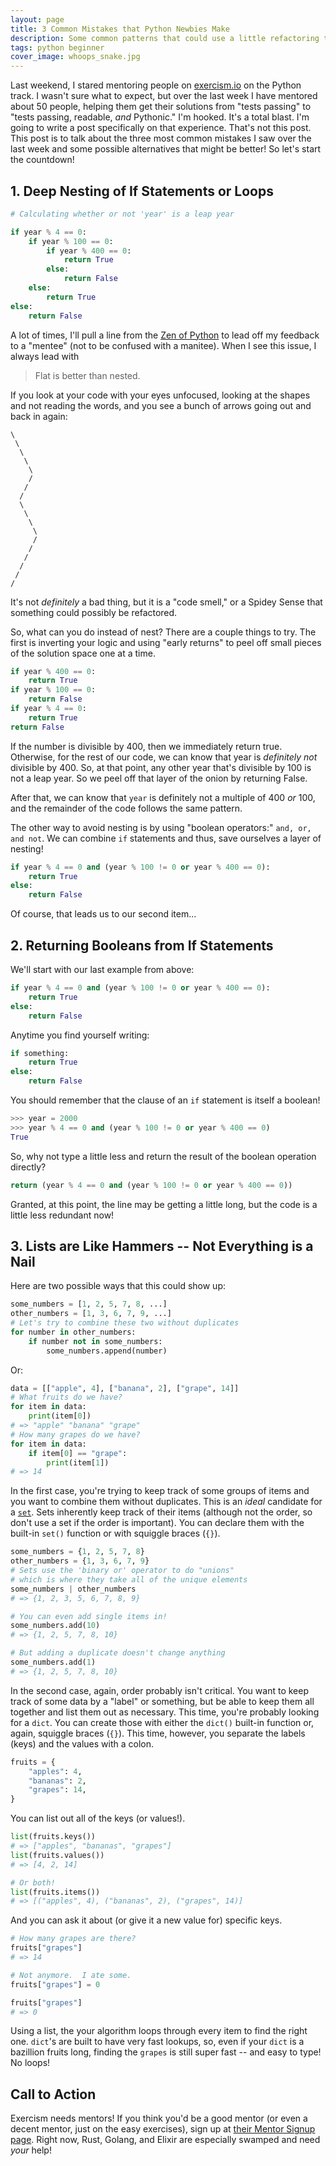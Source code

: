 ```yaml
---
layout: page
title: 3 Common Mistakes that Python Newbies Make
description: Some common patterns that could use a little refactoring that I've seen with new Python learners.
tags: python beginner
cover_image: whoops_snake.jpg
---
```



Last weekend, I stared mentoring people on [exercism.io](https://exercism.io) on the Python track.  I wasn't sure what to expect, but over the last week I have mentored about 50 people, helping them get their solutions from "tests passing" to "tests passing, readable, *and* Pythonic."  I'm hooked.  It's a total blast.  I'm going to write a post specifically on that experience.  That's not this post.  This post is to talk about the three most common mistakes I saw over the last week and some possible alternatives that might be better!  So let's start the countdown!

## 1. Deep Nesting of If Statements or Loops

```python
# Calculating whether or not 'year' is a leap year

if year % 4 == 0:
    if year % 100 == 0:
        if year % 400 == 0:
            return True
        else:
            return False
    else:
        return True
else:
    return False
```



A lot of times, I'll pull a line from the [Zen of Python](https://www.python.org/dev/peps/pep-0020/#id3) to lead off my feedback to a "mentee" (not to be confused with a manitee).  When I see this issue, I always lead with

> Flat is better than nested.

If you look at your code with your eyes unfocused, looking at the shapes and not reading the words, and you see a bunch of arrows going out and back in again:

```
\
 \
  \
   \
    \
    /
   /
  /
  \
   \
    \
     \
     /
    /
   /
  /
 /
/
```

It's not *definitely* a bad thing, but it is a "code smell," or a Spidey Sense that something could possibly be refactored.

So, what can you do instead of nest?  There are a couple things to try.  The first is inverting your logic and using "early returns" to peel off small pieces of the solution space one at a time.

```python
if year % 400 == 0:
    return True
if year % 100 == 0:
    return False
if year % 4 == 0:
    return True
return False
```

If the number is divisible by 400, then we immediately return true.  Otherwise, for the rest of our code, we can know that year is *definitely not* divisible by 400.  So, at that point, any other year that's divisible by 100 is not a leap year.  So we peel off that layer of the onion by returning False.

After that, we can know that `year` is definitely not a multiple of 400 *or* 100, and the remainder of the code follows the same pattern.

The other way to avoid nesting is by using "boolean operators:" `and, or, and not`.  We can combine `if` statements and thus, save ourselves a layer of nesting!

```python
if year % 4 == 0 and (year % 100 != 0 or year % 400 == 0):
    return True
else:
    return False
```

Of course, that leads us to our second item...

## 2. Returning Booleans from If Statements

We'll start with our last example from above:

```python
if year % 4 == 0 and (year % 100 != 0 or year % 400 == 0):
    return True
else:
    return False
```

Anytime you find yourself writing:

```python
if something:
    return True
else:
    return False
```

You should remember that the clause of an `if` statement is itself a boolean!

```python
>>> year = 2000
>>> year % 4 == 0 and (year % 100 != 0 or year % 400 == 0)
True
```

So, why not type a little less and return the result of the boolean operation directly?

```python
return (year % 4 == 0 and (year % 100 != 0 or year % 400 == 0))
```

Granted, at this point, the line may be getting a little long, but the code is a little less redundant now!

## 3. Lists are Like Hammers -- Not Everything is a Nail

Here are two possible ways that this could show up:

```python
some_numbers = [1, 2, 5, 7, 8, ...]
other_numbers = [1, 3, 6, 7, 9, ...]
# Let's try to combine these two without duplicates
for number in other_numbers:
    if number not in some_numbers:
        some_numbers.append(number)
```

Or:

```python
data = [["apple", 4], ["banana", 2], ["grape", 14]]
# What fruits do we have?
for item in data:
    print(item[0])
# => "apple" "banana" "grape"
# How many grapes do we have?
for item in data:
    if item[0] == "grape":
        print(item[1])
# => 14
```

In the first case, you're trying to keep track of some groups of items and you want to combine them without duplicates.  This is an *ideal* candidate for a [`set`](https://www.geeksforgeeks.org/sets-in-python/).  Sets inherently keep track of their items (although not the order, so don't use a set if the order is important).  You can declare them with the built-in `set()` function or with squiggle braces (`{}`).

```python
some_numbers = {1, 2, 5, 7, 8}
other_numbers = {1, 3, 6, 7, 9}
# Sets use the 'binary or' operator to do "unions"
# which is where they take all of the unique elements
some_numbers | other_numbers
# => {1, 2, 3, 5, 6, 7, 8, 9}

# You can even add single items in!
some_numbers.add(10)
# => {1, 2, 5, 7, 8, 10}

# But adding a duplicate doesn't change anything
some_numbers.add(1)
# => {1, 2, 5, 7, 8, 10}
```

In the second case, again, order probably isn't critical.  You want to keep track of some data by a "label" or something, but be able to keep them all together and list them out as necessary.  This time, you're probably looking for a `dict`.  You can create those with either the `dict()` built-in function or, again, squiggle braces (`{}`).  This time, however, you separate the labels (keys) and the values with a colon.

```python
fruits = {
    "apples": 4,
    "bananas": 2,
    "grapes": 14,
}
```

You can list out all of the keys (or values!).

```python
list(fruits.keys())
# => ["apples", "bananas", "grapes"]
list(fruits.values())
# => [4, 2, 14]

# Or both!
list(fruits.items())
# => [("apples", 4), ("bananas", 2), ("grapes", 14)]
```

And you can ask it about (or give it a new value for) specific keys.

```python
# How many grapes are there?
fruits["grapes"]
# => 14

# Not anymore.  I ate some.
fruits["grapes"] = 0

fruits["grapes"]
# => 0
```

Using a list, the your algorithm loops through every item to find the right one.  `dict`'s are built to have very fast lookups, so, even if your `dict` is a bazillion fruits long, finding the `grapes` is still super fast -- and easy to type!  No loops!

## Call to Action

Exercism needs mentors!  If you think you'd be a good mentor (or even a decent mentor, just on the easy exercises), sign up at [their Mentor Signup page](http://mentoring.exercism.io/).  Right now, Rust, Golang, and Elixir are especially swamped and need *your* help!